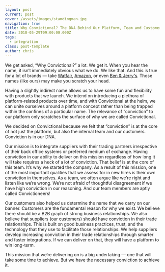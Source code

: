 ```yaml
---
layout: post
current: post
cover: /assets/images/standingman.jpg
navigation: true
title: Why Convictional? The DNA Behind Our Platform, Team and Customers
date: 2018-05-29T09:00:00.000Z
tags:
  - integration
class: post-template
author: chris
---
```


We get asked, “Why Convictional?” a lot. We get it. When you hear the name, it isn’t immediately obvious what we do. We like that. And this is true for a lot of brands — take [Watfair](https://www.wayfair.com/v/about/our_story), [Amazon](http://www.businessinsider.com/jeff-bezos-amazon-history-facts-2017-4), or even [Ben & Jerry's](https://www.huffingtonpost.ca/entry/ben-and-jerrys-ice-cream_n_6271368). Those names (like ours) may make you scratch your head.

Having a slightly indirect name allows us to have some fun and flexibility with products that we launch. We intend on introducing a plethora of platform-related products over time, and with Convictional at the helm, we can unite ourselves around a platform concept rather than being trapped within the confines of a particular name. The relevance of “conviction” to our platform only scratches the surface of why we are called Convictional.

We decided on Convictional because we felt that “conviction” is at the core of not just the platform, but also the internal team and our customers. Conviction is in our DNA.

Our mission is to integrate suppliers with their trading partners irrespective of their back office systems or preferred medium of exchange. Having conviction in our ability to deliver on this mission regardless of how long it will take requires a heck of a lot of conviction. That belief is at the core of this team. It’s why we started the company. As a result of this mission, one of the most important qualities that we assess for in new hires is their own conviction in themselves. As a team, we often argue like we’re right and listen like we’re wrong. We’re not afraid of thoughtful disagreement if we have high conviction in our reasoning. And our team members are aptly called Convictioneers!

Our customers also helped us determine the name that we carry on our banner. Customers are the fundamental reason for why we exist. We believe there should be a B2B graph of strong business relationships. We also believe that suppliers (our customers) should have conviction in their trade relationships. This is built on good business practices, trust, and the technology that they use to facilitate those relationships. We help suppliers develop increasing conviction in their trade relationships through smarter and faster integrations. If we can deliver on that, they will have a platform to win long-term.

This mission that we’re delivering on is a big undertaking — one that will take some time to achieve. But we have the necessary conviction to achieve it.